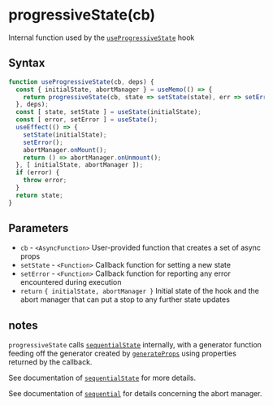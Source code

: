 # progressiveState(cb)

Internal function used by the [`useProgressiveState`](./useProgressiveState) hook

## Syntax

```js
function useProgressiveState(cb, deps) {
  const { initialState, abortManager } = useMemo(() => {
    return progressiveState(cb, state => setState(state), err => setError(err));
  }, deps);
  const [ state, setState ] = useState(initialState);
  const [ error, setError ] = useState();
  useEffect(() => {
    setState(initialState);
    setError();
    abortManager.onMount();
    return () => abortManager.onUnmount();
  }, [ initialState, abortManager ]);
  if (error) {
    throw error;
  }
  return state;
}
```

## Parameters

* `cb` - `<AsyncFunction>` User-provided function that creates a set of async props
* `setState` - `<Function>` Callback function for setting a new state
* `setError` - `<Function>` Callback function for reporting any error encountered during execution
* `return` `{ initialState, abortManager }` Initial state of the hook and the abort manager that can put a stop to
any further state updates

## notes

`progressiveState` calls [`sequentialState`](./sequentialState.md) internally, with a generator function feeding
off the generator created by [`generateProps`](./generateProps.md) using properties returned by the callback.

See documentation of [`sequentialState`](./sequentialState.md#notes) for more details.

See documentation of [`sequential`](./sequential.md#notes) for details concerning the abort manager.
